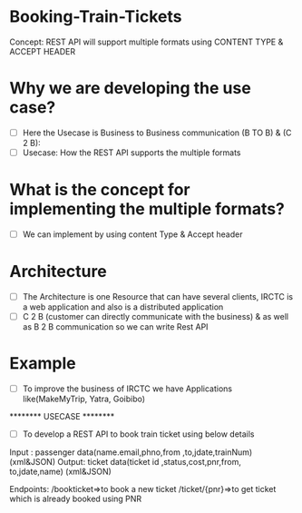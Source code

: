 # Booking-Train-Tickets
Concept: REST API will support multiple formats using CONTENT TYPE &amp; ACCEPT HEADER

# Why we are developing the use case?
   - [ ]  Here the  Usecase is Business to Business communication (B TO B) & (C 2 B):
   - [ ]  Usecase: How the REST API supports the multiple formats  

# What is the concept for implementing the multiple formats?
   - [ ] We can implement by using  content Type & Accept header

# Architecture 
   - [ ] The Architecture is one Resource that can have several clients, IRCTC is a web application and also is a distributed application 
   - [ ] C 2 B (customer can directly communicate with the business) & as well as B 2 B communication so we can write Rest API
# Example
   - [ ] To improve the business of IRCTC we have Applications like(MakeMyTrip, Yatra, Goibibo) 
   
  ********  USECASE ******** 
   - [ ] To develop a REST API to book train ticket using below details 


Input : passenger data(name.email,phno,from ,to,jdate,trainNum) (xml&JSON)
Output: ticket data(ticket id ,status,cost,pnr,from, to,jdate,name) (xml&JSON)

Endpoints:
/bookticket=>to book a new ticket
/ticket/{pnr}=>to get ticket which is already booked using PNR

